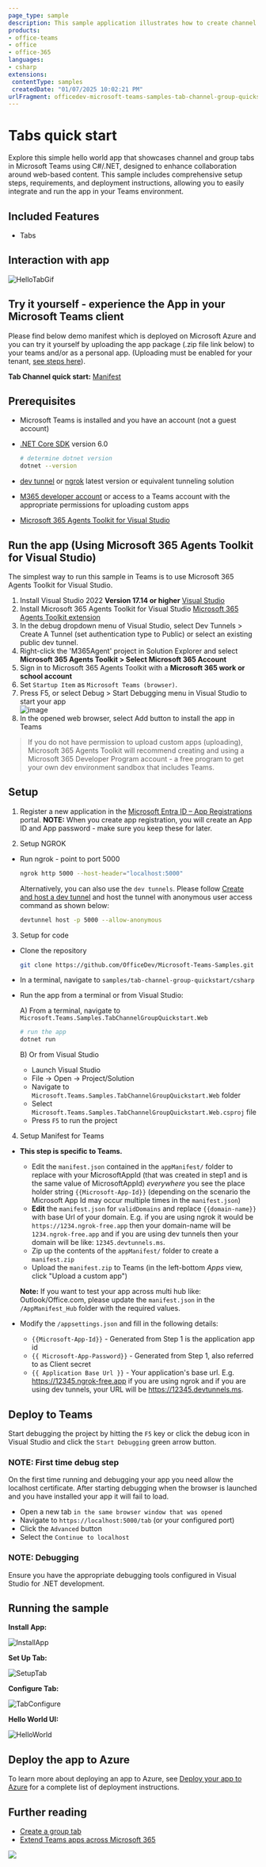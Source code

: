 ```yaml
---
page_type: sample
description: This sample application illustrates how to create channel and group tabs in Microsoft Teams using C#/.NET, providing collaborative spaces for web content. It includes detailed setup instructions, prerequisites, and guidance for deploying the app within your Teams environment.
products:
- office-teams
- office
- office-365
languages:
- csharp
extensions:
 contentType: samples
 createdDate: "01/07/2025 10:02:21 PM"
urlFragment: officedev-microsoft-teams-samples-tab-channel-group-quickstart-csharp
---
```


# Tabs quick start

Explore this simple hello world app that showcases channel and group tabs in Microsoft Teams using C#/.NET, designed to enhance collaboration around web-based content. This sample includes comprehensive setup steps, requirements, and deployment instructions, allowing you to easily integrate and run the app in your Teams environment.

## Included Features
* Tabs

## Interaction with app
![HelloTabGif](Microsoft.Teams.Samples.TabChannelGroupQuickstart.Web/Images/Tab_Channel_Group_Module.gif)

## Try it yourself - experience the App in your Microsoft Teams client
Please find below demo manifest which is deployed on Microsoft Azure and you can try it yourself by uploading the app package (.zip file link below) to your teams and/or as a personal app. (Uploading must be enabled for your tenant, [see steps here](https://docs.microsoft.com/microsoftteams/platform/concepts/build-and-test/prepare-your-o365-tenant#enable-custom-teams-apps-and-turn-on-custom-app-uploading)).

**Tab Channel quick start:** [Manifest](/samples/tab-channel-group-quickstart/csharp/demo-manifest/tab-channel-group-quickstart.zip)

## Prerequisites
- Microsoft Teams is installed and you have an account (not a guest account)
- [.NET Core SDK](https://dotnet.microsoft.com/download) version 6.0

  ```bash
  # determine dotnet version
  dotnet --version
  ```
- [dev tunnel](https://learn.microsoft.com/en-us/azure/developer/dev-tunnels/get-started?tabs=windows) or [ngrok](https://ngrok.com/) latest version or equivalent tunneling solution
- [M365 developer account](https://docs.microsoft.com/microsoftteams/platform/concepts/build-and-test/prepare-your-o365-tenant) or access to a Teams account with the appropriate permissions for uploading custom apps
- [Microsoft 365 Agents Toolkit for Visual Studio](https://learn.microsoft.com/en-us/microsoftteams/platform/toolkit/toolkit-v4/install-teams-toolkit-vs?pivots=visual-studio-v17-7)

## Run the app (Using Microsoft 365 Agents Toolkit for Visual Studio)

The simplest way to run this sample in Teams is to use Microsoft 365 Agents Toolkit for Visual Studio.
1. Install Visual Studio 2022 **Version 17.14 or higher** [Visual Studio](https://visualstudio.microsoft.com/downloads/)
1. Install Microsoft 365 Agents Toolkit for Visual Studio [Microsoft 365 Agents Toolkit extension](https://learn.microsoft.com/en-us/microsoftteams/platform/toolkit/toolkit-v4/install-teams-toolkit-vs?pivots=visual-studio-v17-7)
1. In the debug dropdown menu of Visual Studio, select Dev Tunnels > Create A Tunnel (set authentication type to Public) or select an existing public dev tunnel.
1. Right-click the 'M365Agent' project in Solution Explorer and select **Microsoft 365 Agents Toolkit > Select Microsoft 365 Account**
1. Sign in to Microsoft 365 Agents Toolkit with a **Microsoft 365 work or school account**
1. Set `Startup Item` as `Microsoft Teams (browser)`.
1. Press F5, or select Debug > Start Debugging menu in Visual Studio to start your app
</br>![image](https://raw.githubusercontent.com/OfficeDev/TeamsFx/dev/docs/images/visualstudio/debug/debug-button.png)
1. In the opened web browser, select Add button to install the app in Teams
> If you do not have permission to upload custom apps (uploading), Microsoft 365 Agents Toolkit will recommend creating and using a Microsoft 365 Developer Program account - a free program to get your own dev environment sandbox that includes Teams.

## Setup

1. Register a new application in the [Microsoft Entra ID – App Registrations](https://go.microsoft.com/fwlink/?linkid=2083908) portal.
**NOTE:** When you create app registration, you will create an App ID and App password - make sure you keep these for later.

2. Setup NGROK
 - Run ngrok - point to port 5000

    ```bash
    ngrok http 5000 --host-header="localhost:5000"
    ```
   Alternatively, you can also use the `dev tunnels`. Please follow [Create and host a dev tunnel](https://learn.microsoft.com/en-us/azure/developer/dev-tunnels/get-started?tabs=windows) and host the tunnel with anonymous user access command as shown below:

   ```bash
   devtunnel host -p 5000 --allow-anonymous
   ```

3. Setup for code
- Clone the repository

    ```bash
    git clone https://github.com/OfficeDev/Microsoft-Teams-Samples.git
    ```
- In a terminal, navigate to `samples/tab-channel-group-quickstart/csharp`

- Run the app from a terminal or from Visual Studio:

  A) From a terminal, navigate to `Microsoft.Teams.Samples.TabChannelGroupQuickstart.Web`

  ```bash
  # run the app
  dotnet run
  ```

  B) Or from Visual Studio

  - Launch Visual Studio
  - File -> Open -> Project/Solution
  - Navigate to `Microsoft.Teams.Samples.TabChannelGroupQuickstart.Web` folder
  - Select `Microsoft.Teams.Samples.TabChannelGroupQuickstart.Web.csproj` file
  - Press `F5` to run the project   

4. Setup Manifest for Teams
- **This step is specific to Teams.**
    - Edit the `manifest.json` contained in the `appManifest/` folder to replace with your MicrosoftAppId (that was created in step1 and is the same value of MicrosoftAppId) *everywhere* you see the place holder string `{{Microsoft-App-Id}}` (depending on the scenario the Microsoft App Id may occur multiple times in the `manifest.json`)
    - **Edit** the `manifest.json` for `validDomains` and replace `{{domain-name}}` with base Url of your domain. E.g. if you are using ngrok it would be `https://1234.ngrok-free.app` then your domain-name will be `1234.ngrok-free.app` and if you are using dev tunnels then your domain will be like: `12345.devtunnels.ms`.
    - Zip up the contents of the `appManifest/` folder to create a `manifest.zip`
    - Upload the `manifest.zip` to Teams (in the left-bottom *Apps* view, click "Upload a custom app")

  **Note:** If you want to test your app across multi hub like: Outlook/Office.com, please update the `manifest.json` in the `/AppManifest_Hub` folder with the required values.

- Modify the `/appsettings.json` and fill in the following details:
  - `{{Microsoft-App-Id}}` - Generated from Step 1 is the application app id
  - `{{ Microsoft-App-Password}}` - Generated from Step 1, also referred to as Client secret
  - `{{ Application Base Url }}` - Your application's base url. E.g. https://12345.ngrok-free.app if you are using ngrok and if you are using dev tunnels, your URL will be https://12345.devtunnels.ms.

## Deploy to Teams
Start debugging the project by hitting the `F5` key or click the debug icon in Visual Studio and click the `Start Debugging` green arrow button.

### NOTE: First time debug step
On the first time running and debugging your app you need allow the localhost certificate. After starting debugging when the browser is launched and you have installed your app it will fail to load.

- Open a new tab `in the same browser window that was opened`
- Navigate to `https://localhost:5000/tab` (or your configured port)
- Click the `Advanced` button
- Select the `Continue to localhost`

### NOTE: Debugging
Ensure you have the appropriate debugging tools configured in Visual Studio for .NET development.


## Running the sample

**Install App:**

![InstallApp](Microsoft.Teams.Samples.TabChannelGroupQuickstart.Web/Images/install.png)

**Set Up Tab:**

![SetupTab](Microsoft.Teams.Samples.TabChannelGroupQuickstart.Web/Images/setup_tab.png)

**Configure Tab:**

![TabConfigure](Microsoft.Teams.Samples.TabChannelGroupQuickstart.Web/Images/tab_configure.png)

**Hello World UI:**

![HelloWorld](Microsoft.Teams.Samples.TabChannelGroupQuickstart.Web/Images/hello_world.png)

## Deploy the app to Azure

To learn more about deploying an app to Azure, see [Deploy your app to Azure](https://aka.ms/azuredeployment) for a complete list of deployment instructions.

## Further reading

- [Create a group tab](https://learn.microsoft.com/microsoftteams/platform/tabs/how-to/create-channel-group-tab?pivots=node-java-script)
- [Extend Teams apps across Microsoft 365](https://learn.microsoft.com/en-us/microsoftteams/platform/m365-apps/overview)

<img src="https://pnptelemetry.azurewebsites.net/microsoft-teams-samples/samples/tab-channel-group-quickstart-csharp" />